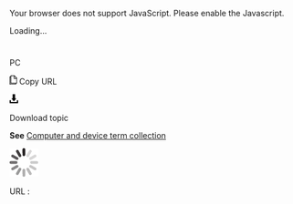 Your browser does not support JavaScript. Please enable the Javascript.

Loading...

# 

PC

![Copy URL](media/pc/Copy.png)
Copy URL

![Download](media/pc/Download.png)

Download topic

**See** [Computer and device term collection](https://worldready.cloudapp.net/Styleguide/Read?id=2700&topicid=26597)

![In progress](media/pc/activity-large.gif)

URL :
